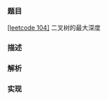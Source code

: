 ### 题目

[[leetcode 104]](https://leetcode-cn.com/problems/maximum-depth-of-binary-tree/) 二叉树的最大深度

### 描述

### 解析

### 实现

